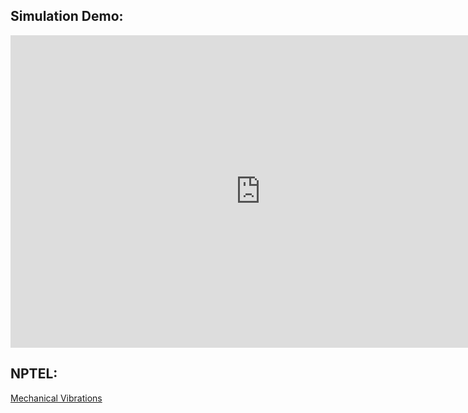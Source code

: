 ## Simulation Demo:

<iframe width="800" height="500" src="https://www.youtube.com/embed/6LJwNQ-4fds" title="YouTube video player" frameborder="0" allow="accelerometer; autoplay; clipboard-write; encrypted-media; gyroscope; picture-in-picture" allowfullscreen></iframe>

## NPTEL:

[Mechanical Vibrations](https://www.youtube.com/watch?v=bX_m53Xexvk&list=PLAC668A0566953FB5)
